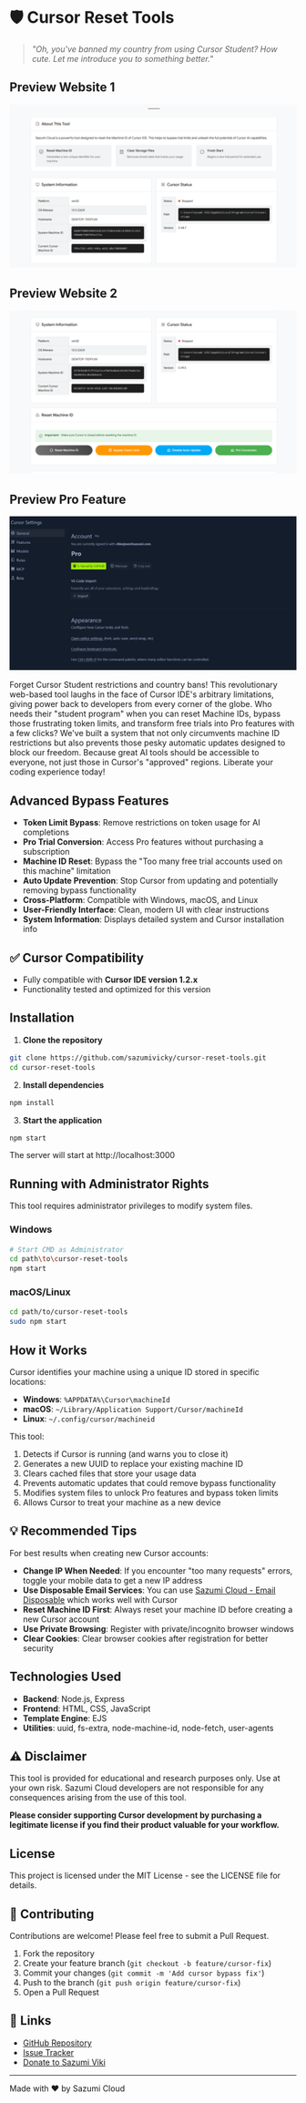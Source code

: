 # 🛡️ Cursor Reset Tools
> *"Oh, you've banned my country from using Cursor Student? How cute. Let me introduce you to something better."*

## Preview Website 1

![Sazumi Cloud Cursor Reset Tool Preview1](./src/preview.png)

## Preview Website 2

![Sazumi Cloud Cursor Reset Tool Preview2](./src/preview-3.png)

## Preview Pro Feature

![Sazumi Cloud Cursor Reset Tool Preview4](./src/preview-2.png)

Forget Cursor Student restrictions and country bans! This revolutionary web-based tool laughs in the face of Cursor IDE's arbitrary limitations, giving power back to developers from every corner of the globe. Who needs their "student program" when you can reset Machine IDs, bypass those frustrating token limits, and transform free trials into Pro features with a few clicks? We've built a system that not only circumvents machine ID restrictions but also prevents those pesky automatic updates designed to block our freedom. Because great AI tools should be accessible to everyone, not just those in Cursor's "approved" regions. Liberate your coding experience today!

## Advanced Bypass Features

- **Token Limit Bypass**: Remove restrictions on token usage for AI completions
- **Pro Trial Conversion**: Access Pro features without purchasing a subscription
- **Machine ID Reset**: Bypass the "Too many free trial accounts used on this machine" limitation
- **Auto Update Prevention**: Stop Cursor from updating and potentially removing bypass functionality
- **Cross-Platform**: Compatible with Windows, macOS, and Linux
- **User-Friendly Interface**: Clean, modern UI with clear instructions
- **System Information**: Displays detailed system and Cursor installation info

## ✅ Cursor Compatibility

- Fully compatible with **Cursor IDE version 1.2.x**
- Functionality tested and optimized for this version

## Installation

1. **Clone the repository**

```bash
git clone https://github.com/sazumivicky/cursor-reset-tools.git
cd cursor-reset-tools
```

2. **Install dependencies**

```bash
npm install
```

3. **Start the application**

```bash
npm start
```

The server will start at http://localhost:3000

## Running with Administrator Rights

This tool requires administrator privileges to modify system files.

### Windows
```bash
# Start CMD as Administrator
cd path\to\cursor-reset-tools
npm start
```

### macOS/Linux
```bash
cd path/to/cursor-reset-tools
sudo npm start
```

## How it Works

Cursor identifies your machine using a unique ID stored in specific locations:

- **Windows**: `%APPDATA%\Cursor\machineId`
- **macOS**: `~/Library/Application Support/Cursor/machineId`
- **Linux**: `~/.config/cursor/machineid`

This tool:
1. Detects if Cursor is running (and warns you to close it)
2. Generates a new UUID to replace your existing machine ID
3. Clears cached files that store your usage data
4. Prevents automatic updates that could remove bypass functionality
5. Modifies system files to unlock Pro features and bypass token limits
6. Allows Cursor to treat your machine as a new device

## 💡 Recommended Tips

For best results when creating new Cursor accounts:

- **Change IP When Needed**: If you encounter "too many requests" errors, toggle your mobile data to get a new IP address
- **Use Disposable Email Services**: You can use [Sazumi Cloud - Email Disposable](https://mail.sazumi.com) which works well with Cursor
- **Reset Machine ID First**: Always reset your machine ID before creating a new Cursor account
- **Use Private Browsing**: Register with private/incognito browser windows
- **Clear Cookies**: Clear browser cookies after registration for better security

## Technologies Used

- **Backend**: Node.js, Express
- **Frontend**: HTML, CSS, JavaScript
- **Template Engine**: EJS
- **Utilities**: uuid, fs-extra, node-machine-id, node-fetch, user-agents

## ⚠️ Disclaimer

This tool is provided for educational and research purposes only. Use at your own risk. Sazumi Cloud developers are not responsible for any consequences arising from the use of this tool.

**Please consider supporting Cursor development by purchasing a legitimate license if you find their product valuable for your workflow.**

## License

This project is licensed under the MIT License - see the LICENSE file for details.

## 🤝 Contributing

Contributions are welcome! Please feel free to submit a Pull Request.

1. Fork the repository
2. Create your feature branch (`git checkout -b feature/cursor-fix`)
3. Commit your changes (`git commit -m 'Add cursor bypass fix'`)
4. Push to the branch (`git push origin feature/cursor-fix`)
5. Open a Pull Request

## 🔗 Links

- [GitHub Repository](https://github.com/sazumivicky/cursor-reset-tools)
- [Issue Tracker](https://github.com/sazumivicky/cursor-reset-tools/issues)
- [Donate to Sazumi Viki](https://sociabuzz.com/sazumi/tribe)

---

Made with ❤️ by Sazumi Cloud 
